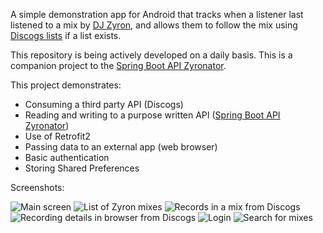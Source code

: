 A simple demonstration app for Android that tracks when a listener last listened to a mix by [DJ Zyron](http://zyron.c64.org/mixes.php), and allows them to follow the mix using [Discogs lists](https://www.discogs.com/user/Zyron/lists?page=1&limit=100&header=1) if a list exists.

This repository is being actively developed on a daily basis.  This is a companion project to the [Spring Boot API Zyronator](https://github.com/jmkapp/Spring-Boot-Kotlin-Zyronator).

This project demonstrates:
* Consuming a third party API (Discogs)
* Reading and writing to a purpose written API ([Spring Boot API Zyronator](https://github.com/jmkapp/Spring-Boot-Kotlin-Zyronator))
* Use of Retrofit2
* Passing data to an external app (web browser)
* Basic authentication
* Storing Shared Preferences

Screenshots:

![Main screen](https://user-images.githubusercontent.com/27229859/27371410-949be4d0-5658-11e7-9761-b2b5bd8ebf0b.png)
![List of Zyron mixes](https://user-images.githubusercontent.com/27229859/27371409-92a2b8a2-5658-11e7-8e87-2b5203725607.png)
![Records in a mix from Discogs](https://user-images.githubusercontent.com/27229859/27371411-95f06338-5658-11e7-88c7-3cca5d596175.png)
![Recording details in browser from Discogs](https://user-images.githubusercontent.com/27229859/27371415-9860e43a-5658-11e7-88b5-fbba616fd5b0.png)
![Login](https://user-images.githubusercontent.com/27229859/27371404-8ec91bae-5658-11e7-8e94-024b7fba822a.png)
![Search for mixes](https://user-images.githubusercontent.com/27229859/27371406-91186cf2-5658-11e7-958c-78e2e1d0198e.png)





